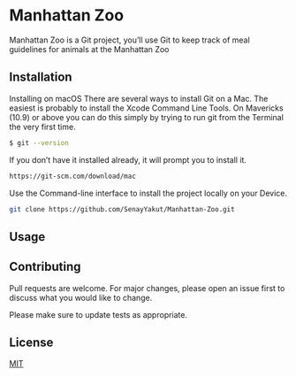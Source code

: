 # Manhattan Zoo

Manhattan Zoo is a Git project, you’ll use Git to keep track of meal guidelines for animals at the Manhattan Zoo

## Installation

Installing on macOS
There are several ways to install Git on a Mac. The easiest is probably to install the Xcode Command Line Tools. On Mavericks (10.9) or above you can do this simply by trying to run git from the Terminal the very first time.
```bash
$ git --version
```

If you don’t have it installed already, it will prompt you to install it.
```bash
https://git-scm.com/download/mac
```

Use the Command-line interface to install the project locally on your Device.

```bash
git clone https://github.com/SenayYakut/Manhattan-Zoo.git
```

## Usage



## Contributing
Pull requests are welcome. For major changes, please open an issue first to discuss what you would like to change.

Please make sure to update tests as appropriate.

## License
[MIT](https://choosealicense.com/licenses/mit/)

